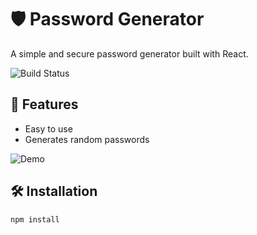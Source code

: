 # 🛡️ Password Generator

A simple and secure password generator built with React.

![Build Status](https://img.shields.io/badge/build-passing-brightgreen)

## 🚀 Features
- Easy to use
- Generates random passwords

![Demo](https://media.giphy.com/media/your_gif_link.gif)

## 🛠️ Installation
```bash
npm install
